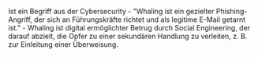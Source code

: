 Ist ein Begriff aus der Cybersecurity
	- "Whaling ist ein gezielter Phishing-Angriff, der sich an Führungskräfte richtet und als legitime E-Mail getarnt ist."
	- Whaling ist digital ermöglichter Betrug durch Social Engineering, der darauf abzielt, die Opfer zu einer sekundären Handlung zu verleiten, z. B. zur Einleitung einer Überweisung.